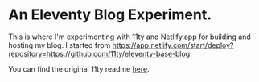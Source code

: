 # An Eleventy Blog Experiment.

This is where I'm experimenting with 11ty and Netlify.app for building and hosting my blog. I started from https://app.netlify.com/start/deploy?repository=https://github.com/11ty/eleventy-base-blog. 

You can find the original 11ty readme [here](https://github.com/cometgrrl/puppydogkisses/blob/main/11ty_README.md).